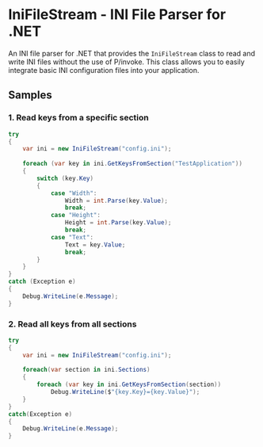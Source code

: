 #  IniFileStream - INI File Parser for .NET
An INI file parser for .NET that provides the `IniFileStream` class to read and write INI files without the use of P/invoke. This class allows you to easily integrate basic INI configuration files into your application.
 

## Samples

### 1. Read keys from a specific section
```csharp
try
{
    var ini = new IniFileStream("config.ini");
    
    foreach (var key in ini.GetKeysFromSection("TestApplication"))
    {
        switch (key.Key)
        {
            case "Width":
                Width = int.Parse(key.Value);
                break;
            case "Height":
                Height = int.Parse(key.Value);
                break;
            case "Text":
                Text = key.Value;
                break;
        }
    }
}
catch (Exception e)
{
    Debug.WriteLine(e.Message);
}
```

### 2. Read all keys from all sections
```csharp
try
{
    var ini = new IniFileStream("config.ini");
    
    foreach(var section in ini.Sections)
    {
        foreach (var key in ini.GetKeysFromSection(section))
            Debug.WriteLine($"{key.Key}={key.Value}");
    }
}
catch(Exception e)
{
    Debug.WriteLine(e.Message);
}
```
